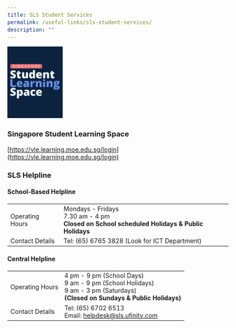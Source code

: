 ```yaml
---
title: SLS Student Services
permalink: /useful-links/sls-student-services/
description: ""
---
```

<img src="/images/SLS_Helpline.jpg" style="width:25%">

### Singapore Student Learning Space
[https://vle.learning.moe.edu.sg/login](https://vle.learning.moe.edu.sg/login)

### SLS Helpline

#### School-Based Helpline
|  |  |
| -------- | -------- |
| Operating Hours     | Mondays - Fridays<br>7.30 am - 4 pm<br>**Closed on School scheduled Holidays &amp; Public Holidays**     |
| Contact Details     | Tel: (65) 6765 3828  (Look for ICT Department)     |


#### Central Helpline
|  |  |
| -------- | -------- |
| Operating Hours     | 4 pm - 9 pm (School Days)<br>9 am - 9 pm (School Holidays)<br>9 am - 3 pm (Saturdays)<br>**(Closed on Sundays &amp; Public Holidays)**     |
| Contact Details     | Tel: (65) 6702 6513<br>Email: [helpdesk@sls.ufinity.com](mailto:helpdesk@sls.ufinity.com)     |

